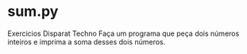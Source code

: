 # sum.py
Exercicios Disparat Techno
Faça um programa que peça dois números inteiros e imprima a soma desses dois números.
